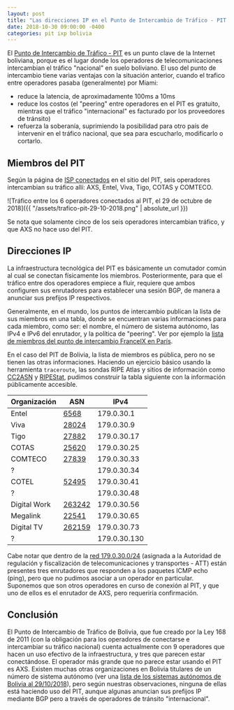```yaml
---
layout: post
title: "Las direcciones IP en el Punto de Intercambio de Tráfico - PIT de Bolivia"
date: 2018-10-30 09:00:00 -0400
categories: pit ixp bolivia
---
```


El [Punto de Intercambio de Tráfico - PIT](http://pit.bo) es un punto clave de la Internet boliviana, porque es el lugar donde los operadores de telecomunicaciones intercambian el tráfico "nacional" en suelo boliviano. El uso del punto de intercambio tiene varias ventajas con la situación anterior, cuando el trafico entre operadores pasaba (generalmente) por Miami:

- reduce la latencia, de aproximadamente 100ms a 10ms
- reduce los costos (el "peering" entre operadores en el PIT es gratuito, mientras que el tráfico "internacional" es facturado por los proveedores de tránsito)
- refuerza la soberanía, suprimiendo la posibilidad para otro país de intervenir en el tráfico nacional, que sea para escucharlo, modificarlo o cortarlo.

## Miembros del PIT

Según la página de [ISP conectados](http://pit.bo/index.php/isp-conectados) en el sitio del PIT, seis operadores intercambian su tráfico allí: AXS, Entel, Viva, Tigo, COTAS y COMTECO.

![Tráfico entre los 6 operadores conectados al PIT, el 29 de octubre de 2018]({{ "/assets/trafico-pit-29-10-2018.png" | absolute_url }})

Se nota que solamente cinco de los seis operadores intercambian tráfico, y que AXS no hace uso del PIT.

## Direcciones IP

La infraestructura tecnológica del PIT es básicamente un comutador común al cual se conectan físicamente los miembros. Posteriormente, para que el tráfico entre dos operadores empiece a fluir, requiere que ambos configuren sus enrutadores para establecer una sesión BGP, de manera a anunciar sus prefijos IP respectivos.

Generalmente, en el mundo, los puntos de intercambio publican la lista de sus miembros en una tabla, donde se encuentran varias informaciones para cada miembro, como ser: el nombre, el número de sistema autónomo, las IPv4 e IPv6 del enrutador, y la política de "peering". Ver por ejemplo la [lista de miembros del punto de intercambio FranceIX en París](https://www.franceix.net/fr/france-ix-paris/members-in-paris/).

En el caso del PIT de Bolivia, la lista de miembros es pública, pero no se tienen las otras informaciones. Haciendo un ejercicio básico usando la herramienta `traceroute`, las sondas RIPE Atlas y sitios de información como [CC2ASN](https://cc2asn.com) y [RIPEStat](https://stat.ripe.net/), pudimos construir la tabla siguiente con la información públicamente accesible.

| Organización | ASN                                      | IPv4         |
| ------------ | ---------------------------------------- | ------------ |
| Entel        | [6568](https://stat.ripe.net/AS6568)     | 179.0.30.1   |
| Viva         | [28024](https://stat.ripe.net/AS28024)   | 179.0.30.9   |
| Tigo         | [27882](https://stat.ripe.net/AS27882)   | 179.0.30.17  |
| COTAS        | [25620](https://stat.ripe.net/AS25620)   | 179.0.30.25  |
| COMTECO      | [27839](https://stat.ripe.net/AS27839)   | 179.0.30.33  |
| ?            |                                          | 179.0.30.34  |
| COTEL        | [52495](https://stat.ripe.net/AS52495)   | 179.0.30.41  |
| ?            |                                          | 179.0.30.48  |
| Digital Work | [263242](https://stat.ripe.net/AS263242) | 179.0.30.56  |
| Megalink     | [22541](https://stat.ripe.net/AS22541)   | 179.0.30.65  |
| Digital TV   | [262159](https://stat.ripe.net/AS262159) | 179.0.30.73  |
| ?            |                                          | 179.0.30.130 |

Cabe notar que dentro de la [red 179.0.30.0/24](https://stat.ripe.net/179.0.30.0%2F24) (asignada a la Autoridad de regulación y fiscalización de telecomunicaciones y transportes - ATT) están presentes tres enrutadores que responden a los paquetes ICMP echo (ping), pero que no pudimos asociar a un operador en particular. Suponemos que son otros operadores en curso de conexión al PIT, y que uno de ellos es el enrutador de AXS, pero requeriría confirmación.

## Conclusión

El Punto de Intercambio de Tráfico de Bolivia, que fue creado por la Ley 168 de 2011 (con la obligación para los operadores de conectarse e intercambiar su tráfico nacional) cuenta actualmente con 9 operadores que hacen un uso efectivo de la infraestructura, y tres que parecen estar conectándose. El operador más grande que no parece estar usando el PIT es AXS. Existen muchas otras organizaciones en Bolivia titulares de un número de sistema autónomo (ver una [lista de los sistemas autónomos de Bolivia al 29/10/2018](https://beta.observablehq.com/@severo/sondas-ripe-atlas-en-bolivia)), pero según nuestras observaciones, ninguna de ellas está haciendo uso del PIT, aunque algunas anuncian sus prefijos IP mediante BGP pero a través de operadores de tránsito "internacional".
